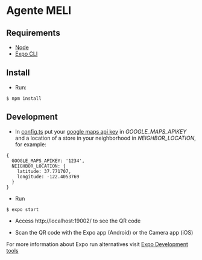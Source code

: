 # Agente MELI

## Requirements

+ [Node](https://nodejs.org/en/download/)
+ [Expo CLI](https://docs.expo.io/workflow/expo-cli/#installation)

## Install

+ Run: 

```
$ npm install
```

## Development

+ In [config.ts](./src/config/config.ts) put your [google maps api key](https://developers.google.com/maps/documentation/javascript/get-api-key) in *GOOGLE_MAPS_APIKEY* and a location of a store in your neighborhood in *NEIGHBOR_LOCATION*, for example:

```
{
  GOOGLE_MAPS_APIKEY: '1234',
  NEIGHBOR_LOCATION: {
    latitude: 37.771707,
    longitude: -122.4053769
  }
}
```

+ Run

```
$ expo start
```

+ Access http://localhost:19002/ to see the QR code

+ Scan the QR code with the Expo app (Android) or the Camera app (iOS)

For more information about Expo run alternatives visit [Expo Development tools](https://expo.io/tools#client)
